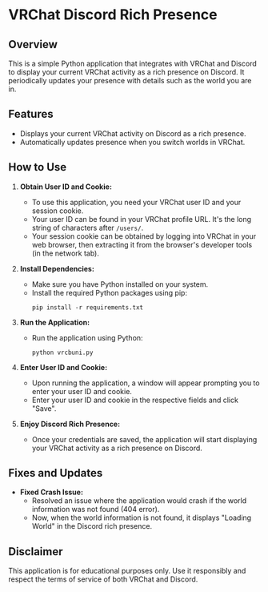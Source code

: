 # VRChat Discord Rich Presence

## Overview

This is a simple Python application that integrates with VRChat and Discord to display your current VRChat activity as a rich presence on Discord. It periodically updates your presence with details such as the world you are in.

## Features

- Displays your current VRChat activity on Discord as a rich presence.
- Automatically updates presence when you switch worlds in VRChat.

## How to Use

1. **Obtain User ID and Cookie:**
   - To use this application, you need your VRChat user ID and your session cookie.
   - Your user ID can be found in your VRChat profile URL. It's the long string of characters after `/users/`.
   - Your session cookie can be obtained by logging into VRChat in your web browser, then extracting it from the browser's developer tools (in the network tab).

2. **Install Dependencies:**
   - Make sure you have Python installed on your system.
   - Install the required Python packages using pip:
     ```
     pip install -r requirements.txt
     ```

3. **Run the Application:**
   - Run the application using Python:
     ```
     python vrcbuni.py
     ```

4. **Enter User ID and Cookie:**
   - Upon running the application, a window will appear prompting you to enter your user ID and cookie.
   - Enter your user ID and cookie in the respective fields and click "Save".

5. **Enjoy Discord Rich Presence:**
   - Once your credentials are saved, the application will start displaying your VRChat activity as a rich presence on Discord.

## Fixes and Updates

- **Fixed Crash Issue:**
  - Resolved an issue where the application would crash if the world information was not found (404 error).
  - Now, when the world information is not found, it displays "Loading World" in the Discord rich presence.

## Disclaimer

This application is for educational purposes only. Use it responsibly and respect the terms of service of both VRChat and Discord.
